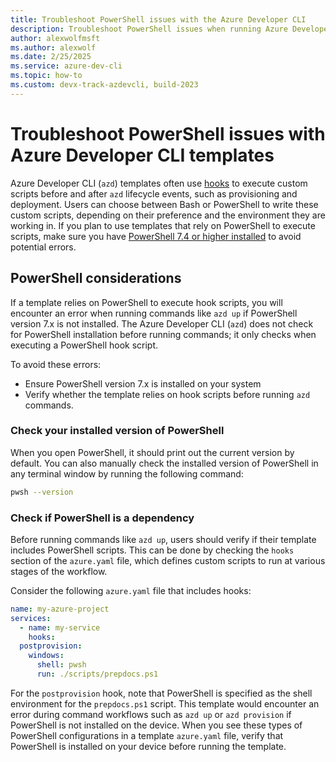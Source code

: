 ```yaml
---
title: Troubleshoot PowerShell issues with the Azure Developer CLI
description: Troubleshoot PowerShell issues when running Azure Developer CLI templates that utilize hooks with PowerShell scripts
author: alexwolfmsft
ms.author: alexwolf
ms.date: 2/25/2025
ms.service: azure-dev-cli
ms.topic: how-to
ms.custom: devx-track-azdevcli, build-2023
---
```


# Troubleshoot PowerShell issues with Azure Developer CLI templates

Azure Developer CLI (`azd`) templates often use [hooks](/azure/developer/azure-developer-cli/azd-extensibility) to execute custom scripts before and after `azd` lifecycle events, such as provisioning and deployment. Users can choose between Bash or PowerShell to write these custom scripts, depending on their preference and the environment they are working in. If you plan to use templates that rely on PowerShell to execute scripts, make sure you have [PowerShell 7.4 or higher installed](/powershell/scripting/install/installing-powershell) to avoid potential errors.

## PowerShell considerations

If a template relies on PowerShell to execute hook scripts, you will encounter an error when running commands like `azd up` if PowerShell version 7.x is not installed. The Azure Developer CLI (`azd`) does not check for PowerShell installation before running commands; it only checks when executing a PowerShell hook script.

To avoid these errors:

- Ensure PowerShell version 7.x is installed on your system
- Verify whether the template relies on hook scripts before running `azd` commands.

### Check your installed version of PowerShell

When you open PowerShell, it should print out the current version by default. You can also manually check the installed version of PowerShell in any terminal window by running the following command:

```bash
pwsh --version
```

### Check if PowerShell is a dependency

Before running commands like `azd up`, users should verify if their template includes PowerShell scripts. This can be done by checking the `hooks` section of the `azure.yaml` file, which defines custom scripts to run at various stages of the workflow.

Consider the following `azure.yaml` file that includes hooks:

```yaml
name: my-azure-project
services:
  - name: my-service
    hooks:
  postprovision:
    windows:
      shell: pwsh
      run: ./scripts/prepdocs.ps1
```

For the `postprovision` hook, note that PowerShell is specified as the shell environment for the `prepdocs.ps1` script. This template would encounter an error during command workflows such as `azd up` or `azd provision` if PowerShell is not installed on the device. When you see these types of PowerShell configurations in a template `azure.yaml` file, verify that PowerShell is installed on your device before running the template.
